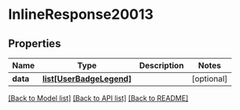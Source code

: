 # InlineResponse20013

## Properties
Name | Type | Description | Notes
------------ | ------------- | ------------- | -------------
**data** | [**list[UserBadgeLegend]**](UserBadgeLegend.md) |  | [optional] 

[[Back to Model list]](../README.md#documentation-for-models) [[Back to API list]](../README.md#documentation-for-api-endpoints) [[Back to README]](../README.md)

